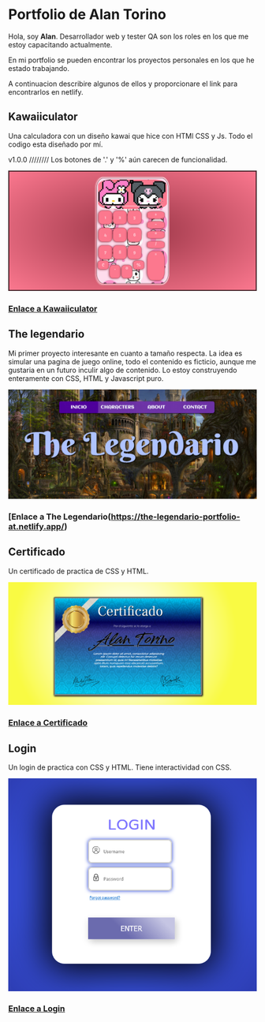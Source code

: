 # Portfolio de Alan Torino


Hola, soy **Alan**. Desarrollador web y tester QA son los roles en los que me estoy capacitando actualmente.

En mi portfolio se pueden encontrar los proyectos personales en los que he estado trabajando.

A continuacion describire algunos de ellos y proporcionare el link para encontrarlos en netlify.


## Kawaiiculator

Una calculadora con un diseño kawai que hice con HTMl CSS y Js. Todo el codigo esta diseñado por mí.

v1.0.0 //////// Los botones de '.' y '%' aún carecen de funcionalidad. 

![Screenshot Kawaiiculator](calculadora/Firefox_Screenshot_2022-09-20T15-57-23.098Z.png)
### [Enlace a Kawaiiculator](kawaiiculator.netlify.app)

## The legendario

Mi primer proyecto interesante en cuanto a tamaño respecta. La idea es simular una pagina de juego online, todo el contenido es ficticio,
aunque me gustaria en un futuro inculir algo de contenido. Lo estoy construyendo enteramente con CSS, HTML y Javascript puro.

![Screenshot the legendario](the-legendario/the-legendario-screenshot.png)
### [Enlace a The Legendario(https://the-legendario-portfolio-at.netlify.app/)




## Certificado

Un certificado de practica de CSS y HTML.


![Screenshot certificado](diploma/diploma-screenshot.png)
### [Enlace a Certificado](https://diploma-portfolio-at.netlify.app/)


## Login

Un login de practica con CSS y HTML. Tiene interactividad con CSS.

![Screenshot login](login/login-screenshot.png)

### [Enlace a Login](https://login-portfolio-at.netlify.app/)

